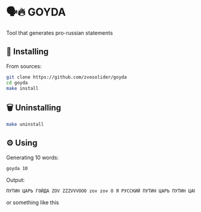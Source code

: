 # 🗣️🔥 GOYDA
Tool that generates pro-russian statements 

## 📩 Installing

From sources:
```sh
git clone https://github.com/zvosolider/goyda
cd goyda
make install
```

## 🗑️ Uninstalling
```sh
make uninstall
```

## ⚙️ Using
Generating 10 words:
```sh
goyda 10
```
Output:
```sh
ПУТИН ЦАРЬ ГОЙДА ZOV ZZZVVVOOO zov zov O Я РУССКИЙ ПУТИН ЦАРЬ ПУТИН ЦАРЬ
```
or something like this
